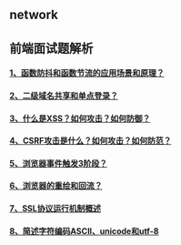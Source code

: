 ## network

## 前端面试题解析

#### [1、函数防抖和函数节流的应用场景和原理？](/前端面试题解析/1、函数防抖和函数节流的应用场景和原理.md)

#### [2、二级域名共享和单点登录？](/前端面试题解析/2、二级域名共享cookie、单点登录.md)

#### [3、什么是XSS？如何攻击？如何防御？](https://github.com/codeviewLab/InterviewSummary/blob/master/%E5%89%8D%E7%AB%AF%E9%9D%A2%E8%AF%95%E9%A2%98%E8%A7%A3%E6%9E%90/4%E3%80%81CSRF%E6%94%BB%E5%87%BB%E6%98%AF%E4%BB%80%E4%B9%88%EF%BC%9F%E5%A6%82%E4%BD%95%E6%94%BB%E5%87%BB%EF%BC%9F%E5%A6%82%E4%BD%95%E9%98%B2%E8%8C%83.md)

#### [4、CSRF攻击是什么？如何攻击？如何防范？](https://github.com/codeviewLab/InterviewSummary/blob/master/%E5%89%8D%E7%AB%AF%E9%9D%A2%E8%AF%95%E9%A2%98%E8%A7%A3%E6%9E%90/4%E3%80%81CSRF%E6%94%BB%E5%87%BB%E6%98%AF%E4%BB%80%E4%B9%88%EF%BC%9F%E5%A6%82%E4%BD%95%E6%94%BB%E5%87%BB%EF%BC%9F%E5%A6%82%E4%BD%95%E9%98%B2%E8%8C%83.md)

#### [5、浏览器事件触发3阶段？](https://github.com/codeviewLab/InterviewSummary/blob/master/%E5%89%8D%E7%AB%AF%E9%9D%A2%E8%AF%95%E9%A2%98%E8%A7%A3%E6%9E%90/5%E3%80%81%E6%B5%8F%E8%A7%88%E5%99%A8%E4%BA%8B%E4%BB%B6%E8%A7%A6%E5%8F%913%E9%98%B6%E6%AE%B5.md)

#### [6、浏览器的重绘和回流？](https://github.com/codeviewLab/InterviewSummary/blob/master/%E5%89%8D%E7%AB%AF%E9%9D%A2%E8%AF%95%E9%A2%98%E8%A7%A3%E6%9E%90/6%E3%80%81%E6%B5%8F%E8%A7%88%E5%99%A8%E7%9A%84%E9%87%8D%E7%BB%98%E5%92%8C%E5%9B%9E%E6%B5%81%EF%BC%9F.md)  

#### [7、SSL协议运行机制概述](/前端面试题解析/7、SSL协议运行机制的概述.md)

#### [8、简述字符编码ASCII、unicode和utf-8](/前端面试题解析/简述字符编码ASCII、unicode和utf-8.md)

